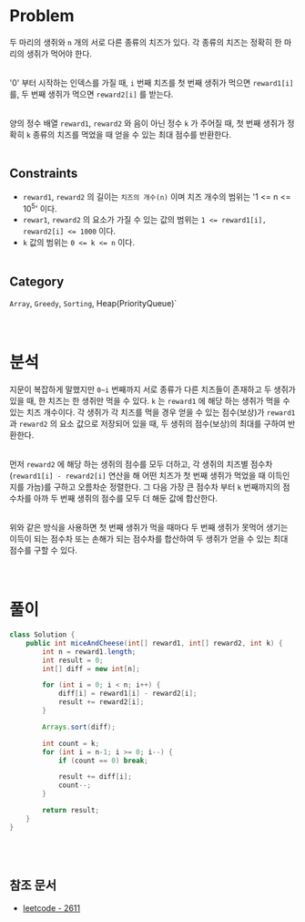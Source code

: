 # Problem
두 마리의 생쥐와 `n` 개의 서로 다른 종류의 치즈가 있다. 각 종류의 치즈는 정확히 한 마리의 생쥐가 먹어야 한다.
<br/><br/>

'0' 부터 시작하는 인덱스를 가질 때, `i` 번째 치즈를 첫 번째 생쥐가 먹으면 `reward1[i]` 를, 두 번째 생쥐가 먹으면 `reward2[i]` 를 받는다.
<br/><br/>

양의 정수 배열 `reward1`, `reward2` 와 음이 아닌 정수 `k` 가 주어질 때, 첫 번째 생쥐가 정확히 `k` 종류의 치즈를 먹었을 때 얻을 수 있는 최대 점수를 반환한다.
<br/><br/>

## Constraints
- `reward1`, `reward2` 의 길이는 `치즈의 개수(n)` 이며 치즈 개수의 범위는 '1 <= n <= 10<sup>5</sup>' 이다.
- `rewar1`, `reward2` 의 요소가 가질 수 있는 값의 범위는 `1 <= reward1[i], reward2[i] <= 1000` 이다.
- `k` 값의 범위는 `0 <= k <= n` 이다. 
<br/><br/>

## Category
`Array`, `Greedy`, `Sorting`, Heap(PriorityQueue)`
<br/><br/><br/>

# 분석
지문이 복잡하게 말했지만 `0~i` 번째까지 서로 종류가 다른 치즈들이 존재하고 두 생쥐가 있을 때, 한 치즈는 한 생쥐만 먹을 수 있다. `k` 는 `reward1` 에 해당 하는 생쥐가 먹을 수 있는 치즈 개수이다. 각 생쥐가 각 치즈를 먹을 경우 얻을 수 있는 점수(보상)가 `reward1` 과 `reward2` 의 요소 값으로 저장되어 있을 때, 두 생쥐의 점수(보상)의 최대를 구하여 반환한다.
<br/><br/>

먼저 `reward2` 에 해당 하는 생쥐의 점수를 모두 더하고, 각 생쥐의 치즈별 점수차(`reward1[i] - reward2[i]` 연산을 해 어떤 치즈가 첫 번째 생쥐가 먹었을 때 이득인지를 가늠)를 구하고 오름차순 정렬한다. 그 다음 가장 큰 점수차 부터 `k` 번째까지의 점수차를 아까 두 번째 생쥐의 점수를 모두 더 해둔 값에 합산한다.
<br/><br/>

위와 같은 방식을 사용하면 첫 번째 생쥐가 먹을 때마다 두 번째 생쥐가 못먹어 생기는 이득이 되는 점수차 또는 손해가 되는 점수차를 합산하여 두 생쥐가 얻을 수 있는 최대 점수를 구할 수 있다.
<br/><br/><br/>

# 풀이
```java
class Solution {
    public int miceAndCheese(int[] reward1, int[] reward2, int k) {
        int n = reward1.length;
        int result = 0;
        int[] diff = new int[n];

        for (int i = 0; i < n; i++) {
            diff[i] = reward1[i] - reward2[i];
            result += reward2[i];
        }

        Arrays.sort(diff);

        int count = k;
        for (int i = n-1; i >= 0; i--) {
            if (count == 0) break;

            result += diff[i];
            count--;
        }

        return result;
    }
}
```
<br/><br/>

## 참조 문서
- [leetcode - 2611](https://leetcode.com/problems/mice-and-cheese/description/)